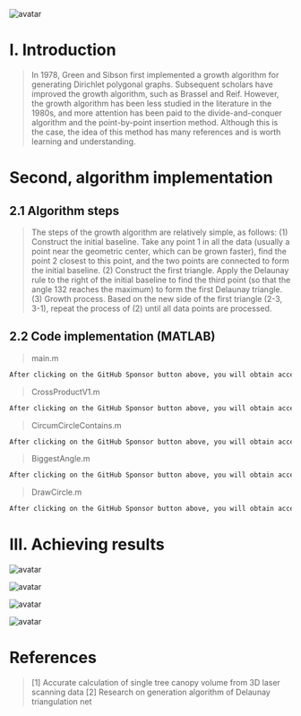 ![avatar]( 9e7f2c9903424f61841241388e314292.gif) 

#  I. Introduction 

>  In 1978, Green and Sibson first implemented a growth algorithm for generating Dirichlet polygonal graphs. Subsequent scholars have improved the growth algorithm, such as Brassel and Reif. However, the growth algorithm has been less studied in the literature in the 1980s, and more attention has been paid to the divide-and-conquer algorithm and the point-by-point insertion method. Although this is the case, the idea of this method has many references and is worth learning and understanding. 

#  Second, algorithm implementation 

##  2.1 Algorithm steps 

>  The steps of the growth algorithm are relatively simple, as follows: (1) Construct the initial baseline. Take any point 1 in all the data (usually a point near the geometric center, which can be grown faster), find the point 2 closest to this point, and the two points are connected to form the initial baseline. (2) Construct the first triangle. Apply the Delaunay rule to the right of the initial baseline to find the third point (so that the angle 132 reaches the maximum) to form the first Delaunay triangle. (3) Growth process. Based on the new side of the first triangle (2-3, 3-1), repeat the process of (2) until all data points are processed. 

##  2.2 Code implementation (MATLAB) 

>  main.m 

 ```python  
After clicking on the GitHub Sponsor button above, you will obtain access permissions to my private code repository ( https://github.com/slowlon/my_code_bar ) to view this blog code. By searching the code number of this blog, you can find the code you need, code number is: 2024020309573969715
 ```  
>  CrossProductV1.m 

 ```python  
After clicking on the GitHub Sponsor button above, you will obtain access permissions to my private code repository ( https://github.com/slowlon/my_code_bar ) to view this blog code. By searching the code number of this blog, you can find the code you need, code number is: 2024020309573969715
 ```  
>  CircumCircleContains.m 

 ```python  
After clicking on the GitHub Sponsor button above, you will obtain access permissions to my private code repository ( https://github.com/slowlon/my_code_bar ) to view this blog code. By searching the code number of this blog, you can find the code you need, code number is: 2024020309573969715
 ```  
>  BiggestAngle.m 

 ```python  
After clicking on the GitHub Sponsor button above, you will obtain access permissions to my private code repository ( https://github.com/slowlon/my_code_bar ) to view this blog code. By searching the code number of this blog, you can find the code you need, code number is: 2024020309573969715
 ```  
>  DrawCircle.m 

 ```python  
After clicking on the GitHub Sponsor button above, you will obtain access permissions to my private code repository ( https://github.com/slowlon/my_code_bar ) to view this blog code. By searching the code number of this blog, you can find the code you need, code number is: 2024020309573969715
 ```  
#  III. Achieving results 

![avatar]( 8e764f999ac1495da85f0bd5a3abc8f3.png) 

![avatar]( 7fba2f3d58204766aa2d8e27dc979aa7.png) 

![avatar]( 5a883a494cc74f86b3370d0b28961ec7.png) 

![avatar]( 655097bf183746d9983fdb95362b2881.png) 

#  References 

>  [1] Accurate calculation of single tree canopy volume from 3D laser scanning data [2] Research on generation algorithm of Delaunay triangulation net 

